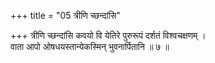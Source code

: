 +++
title = "05 त्रीणि च्छन्दांसि"

+++
त्रीणि च्छन्दांसि कवयो वि येतिरे पुरुरूपं दर्शतं विश्वचक्षणम् ।  
वाता आपो ओषधयस्तान्येकस्मिन् भुवनार्पितानि ॥ ७ ॥